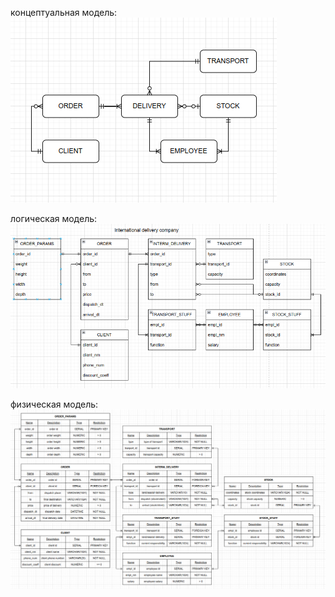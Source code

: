 концептуальная модель:
![alt text](./concept.png)

логическая модель:
![alt text](./logic.png)

физическая модель:
![alt text](./physic.png)
